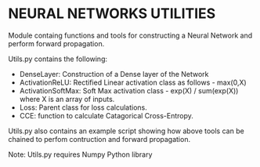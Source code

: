 # NEURAL NETWORKS UTILITIES

Module containg functions and tools for constructing a Neural Network and perform forward propagation.

Utils.py contains the following:
- DenseLayer: Construction of a Dense layer of the Network
- ActivationReLU: Rectified Linear activation class as follows - max(0,X)
- ActivationSoftMax: Soft Max activation class - exp(X) / sum(exp(X)) where X is an array of inputs.
- Loss: Parent class for loss calculations.
- CCE: function to calculate Catagorical Cross-Entropy.

Utils.py also contains an  example script showing how above tools can be chained to perfom contruction and forward propagation.

Note: Utils.py requires Numpy Python library
